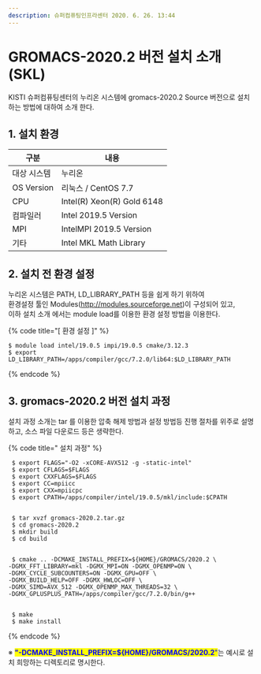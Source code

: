 ```yaml
---
description: 슈퍼컴퓨팅인프라센터 2020. 6. 26. 13:44
---
```


# GROMACS-2020.2 버전 설치 소개 (SKL)

KISTI 슈퍼컴퓨팅센터의 누리온 시스템에 gromacs-2020.2 Source 버전으로 설치 하는 방법에 대하여 소개 한다.



## **1. 설치 환경**

|  **구분**      | **내용**                      |
| ------------ | --------------------------- |
|  대상 시스템      |  누리온                        |
|  OS Version  |  리눅스 / CentOS 7.7           |
|  CPU         |  Intel(R) Xeon(R) Gold 6148 |
|  컴파일러        |  Intel 2019.5 Version       |
|  MPI         |  IntelMPI 2019.5 Version    |
|  기타          |  Intel MKL Math Library     |



## **2. 설치 전 환경 설정**

&#x20; 누리온 시스템은 PATH, LD\_LIBRARY\_PATH 등을 쉽게 하기 위하여\
&#x20; 환경설정 툴인 Modules(http://modules.sourceforge.net)이 구성되어 있고,\
&#x20; 이하 설치 소개 에서는 module load를 이용한 환경 설정 방법을 이용한다.

{% code title="[ 환경 설정 ]" %}
```
$ module load intel/19.0.5 impi/19.0.5 cmake/3.12.3
$ export LD_LIBRARY_PATH=/apps/compiler/gcc/7.2.0/lib64:$LD_LIBRARY_PATH
```
{% endcode %}

## **3. gromacs-2020.2 버전 설치 과정**

&#x20;설치 과정 소개는 tar 를 이용한 압축 해제 방법과 설정 방법등 진행 절차를 위주로 설명하고, 소스 파일 다운로드 등은 생략한다. &#x20;

{% code title=" 설치 과정" %}
```
 $ export FLAGS="-O2 -xCORE-AVX512 -g -static-intel"
 $ export CFLAGS=$FLAGS 
 $ export CXXFLAGS=$FLAGS 
 $ export CC=mpiicc 
 $ export CXX=mpiicpc 
 $ export CPATH=/apps/compiler/intel/19.0.5/mkl/include:$CPATH


 $ tar xvzf gromacs-2020.2.tar.gz
 $ cd gromacs-2020.2
 $ mkdir build
 $ cd build


 $ cmake .. -DCMAKE_INSTALL_PREFIX=${HOME}/GROMACS/2020.2 \
-DGMX_FFT_LIBRARY=mkl -DGMX_MPI=ON -DGMX_OPENMP=ON \
-DGMX_CYCLE_SUBCOUNTERS=ON -DGMX_GPU=OFF \
-DGMX_BUILD_HELP=OFF -DGMX_HWLOC=OFF \
-DGMX_SIMD=AVX_512 -DGMX_OPENMP_MAX_THREADS=32 \
-DGMX_GPLUSPLUS_PATH=/apps/compiler/gcc/7.2.0/bin/g++


 $ make
 $ make install
```
{% endcode %}

※ <mark style="color:blue;">**"-DCMAKE\_INSTALL\_PREFIX=${HOME}/GROMACS/2020.2**</mark><mark style="color:blue;">"</mark>는 예시로 설치 희망하는 디렉토리로 명시한다.
